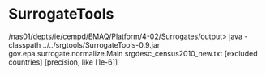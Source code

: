 # SurrogateTools
/nas01/depts/ie/cempd/EMAQ/Platform/4-02/Surrogates/output> java -classpath ../../srgtools/SurrogateTools-0.9.jar gov.epa.surrogate.normalize.Main srgdesc_census2010_new.txt
[excluded countries] [precision, like [1e-6]]
